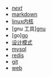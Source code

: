 + [*next*](next.html)
+ [markdown ](md.html)
+ [linux内核](kernel.html)
+ [gnu 工具][gnu](utility.html)
+ [go][go](go.html)
+ [设计模式](pattern.html)
+ [mysql](mysql.html)
+ [redis](redis.html)
+ [git](git.html)
+ [web](web.html)